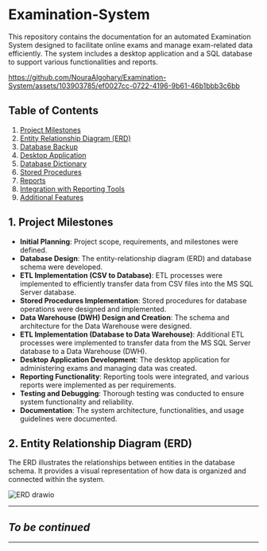 # Examination-System

This repository contains the documentation for an automated Examination System designed to facilitate online exams and manage exam-related data efficiently. The system includes a desktop application and a SQL database to support various functionalities and reports.

https://github.com/NouraAlgohary/Examination-System/assets/103903785/ef0027cc-0722-4196-9b61-46b1bbb3c6bb

## Table of Contents
1. [Project Milestones](#project-milestones)
2. [Entity Relationship Diagram (ERD)](#entity-relationship-diagram-erd)
3. [Database Backup](#database-backup)
4. [Desktop Application](#desktop-application)
5. [Database Dictionary](#database-dictionary)
6. [Stored Procedures](#stored-procedures)
7. [Reports](#reports)
8. [Integration with Reporting Tools](#integration-with-reporting-tools)
9. [Additional Features](#additional-features)

## 1. Project Milestones
- **Initial Planning**: Project scope, requirements, and milestones were defined.
- **Database Design**: The entity-relationship diagram (ERD) and database schema were developed.
- **ETL Implementation (CSV to Database)**: ETL processes were implemented to efficiently transfer data from CSV files into the MS SQL Server database.
- **Stored Procedures Implementation**: Stored procedures for database operations were designed and implemented.
- **Data Warehouse (DWH) Design and Creation**: The schema and architecture for the Data Warehouse were designed.
- **ETL Implementation (Database to Data Warehouse)**: Additional ETL processes were implemented to transfer data from the MS SQL Server database to a Data Warehouse (DWH).
- **Desktop Application Development**: The desktop application for administering exams and managing data was created.
- **Reporting Functionality**: Reporting tools were integrated, and various reports were implemented as per requirements.
- **Testing and Debugging**: Thorough testing was conducted to ensure system functionality and reliability.
- **Documentation**: The system architecture, functionalities, and usage guidelines were documented.


## 2. Entity Relationship Diagram (ERD)
The ERD illustrates the relationships between entities in the database schema. It provides a visual representation of how data is organized and connected within the system.

![ERD drawio](https://github.com/NouraAlgohary/Examination-System/assets/103903785/13aeb2b8-80d1-4342-8f87-ab8f43337524)

-------------------------------------------------------------------------------------------------------------------------------------------------
## *To be continued*
-------------------------------------------------------------------------------------------------------------------------------------------------
